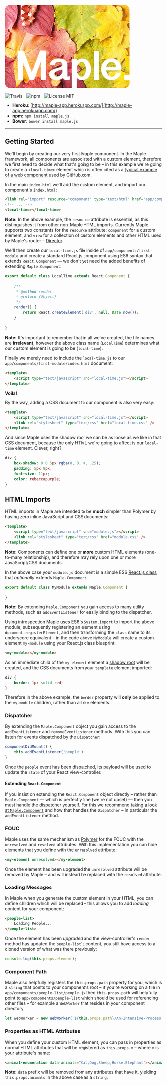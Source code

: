 <img alt="Maple.js" src="media/logo.png" width="400" />

![Travis](http://img.shields.io/travis/Wildhoney/Maple.js.svg?style=flat)
&nbsp;
![npm](http://img.shields.io/npm/v/maple.js.svg?style=flat)
&nbsp;
![License MIT](http://img.shields.io/badge/License-MIT-lightgrey.svg?style=flat)

* **Heroku**: [http://maple-app.herokuapp.com/](http://maple-app.herokuapp.com/)
* **npm:** `npm install maple.js`
* **Bower:** `bower install maple.js`

---

## Getting Started

We'll begin by creating our very first Maple component. In the Maple framework, all components are associated with a custom element, therefore we first need to decide what that's going to be &ndash; in this example we're going to create a `<local-time>` element which is often cited as a [typical example of a web component](http://webcomponents.org/articles/interview-with-joshua-peek/) used by GitHub.com.

In the main `index.html` we'll add the custom element, and import our component's `index.html`:

```html
<link rel="import" resource="component" type="text/html" href="app/components/first-module/index.html" />
<!-- ... -->
<local-time></local-time>
```

**Note:** In the above example, the `resource` attribute is essential, as this distinguishes it from other non-Maple HTML imports. Currently Maple supports two constants for the `resource` attribute: `component` for a custom element, and `view` for a collection of custom elements and other HTML used by Maple's router &ndash; [Director](https://github.com/flatiron/director).

We'll then create our `local-time.js` file inside of `app/components/first-module` and create a standard React.js component using ES6 syntax that extends `React.Component` &mdash; we don't yet need the added benefits of extending `Maple.Component`:

```javascript
export default class LocalTime extends React.Component {

    /**
     * @method render
     * @return {Object}
     */
    render() {
        return React.createElement('div', null, Date.now());
    }

}
```

**Note:** It's important to remember that in all we've created, the file names are **irrelevant**, however the above class name (`LocalTime`) determines what our custom element is going to be (`local-time`).

Finally we merely need to include the `local-time.js` to our `app/components/first-module/index.html` document:

```html
<template>
    <script type="text/javascript" src="local-time.js"></script>
</template>
```

**Voila!**

By the way, adding a CSS document to our component is also very easy:

```html
<template>
    <script type="text/javascript" src="local-time.js"></script>
    <link rel="stylesheet" type="text/css" href="local-time.css" />
</template>
```

And since Maple uses the shadow root we can be as loose as we like in that CSS document, because the only HTML we're going to affect is our `local-time` element. Clever, right?

```css
div {
    box-shadow: 0 0 5px rgba(0, 0, 0, .25);
    padding: 5px 8px;
    font-size: 11px;
    color: rebeccapurple;
}
```

## HTML Imports

HTML imports in Maple are intended to be **much** simpler than Polymer by having zero inline JavaScript and CSS documents:

```html
<template>
    <script type="text/javascript" src="module.js"></script>
    <link rel="stylesheet" type="text/css" href="module.css" />
</template>
```

**Note:** Components can define one or **more** custom HTML elements (one-to-many relationship), and therefore may rely upon one or more JavaScript/CSS documents.

In the above case your `module.js` document is a simple ES6 [React.js class](https://facebook.github.io/react/docs/tutorial.html) that *optionally* extends `Maple.Component`:

```javascript
export default class MyModule extends Maple.Component {

}
```

**Note:** By extending `Maple.Component` you gain access to many utility methods, such as `addEventListener` for easily binding to the dispatcher.

Using introspection Maple uses ES6's `System.import` to import the above module, subsequently registering an element using `document.registerElement`, and then transforming the `class` name to its underscore equivalent &ndash; in the code above `MyModule` will create a custom element `my-module` using your React.js class blueprint:

```html
<my-module></my-module>
```

As an immediate child of the `my-element` element a [shadow root](https://w3c.github.io/webcomponents/spec/shadow/) will be created, and the CSS documents from your `template` element imported:

```css
div {
    border: 1px solid red;
}
```

Therefore in the above example, the `border` property will **only** be applied to the `my-module` children, rather than all `div` elements.

### Dispatcher

By extending the `Maple.Component` object you gain access to the `addEventListener` and `removeEventListener` methods. With this you can listen for events dispatched by the `Dispatcher`:

```javascript
componentDidMount() {
    this.addEventListener('people');
}
```

Once the `people` event has been dispatched, its payload will be used to update the `state` of your React view-controller.

#### Extending `React.Component`

If you insist on extending the `React.Component` object directly &ndash; rather than `Maple.Component` &mdash; which is perfectly fine (we're not upset) &mdash; then you must handle the dispatcher yourself. For this we recommend [taking a look at `Maple.Component`](https://github.com/Wildhoney/Maple.js/blob/master/src/components/Dispatcher.js) and how that handles the `Dispatcher` &ndash; in particular the `addEventListener` method.

### FOUC

Maple uses the same mechanism as [Polymer](https://www.polymer-project.org/0.5/docs/polymer/styling.html) for the FOUC with the `unresolved` and `resolved` attributes. With this implementation you can hide elements that you define with the `unresolved` attribute:

```html
<my-element unresolved></my-element>
```

Once the element has been upgraded the `unresolved` attribute will be removed by Maple &ndash; and will instead be replaced with the `resolved` attribute.

### Loading Messages

In Maple when you generate the custom element in your HTML, you can define children which will be replaced &ndash; this allows you to add *loading* content for your component:

```html
<people-list>
    Loading People...
</people-list>
```

Once the element has been *upgraded* and the view-controller's `render` method has updated the `people-list`'s content, you still have access to a cloned version of what was there previously:

```javascript
console.log(this.props.element);
```

### Component Path

Maple also helpfully registers the `this.props.path` property for you, which is a `string` that points to your component's root &ndash; if you're working on a file in `app/components/people-list/people.js` then `this.props.path` will helpfully point to `app/components/people-list` which should be used for referencing other files &ndash; for example a `WebWorker` that resides in your component directory.

```javascript
let webWorker = new WebWorker(`${this.props.path}/An-Intensive-Process.js`);
```

### Properties as HTML Attributes

When you define your custom HTML element, you can pass in properties as normal HTML attributes that will be registered as `this.props.x` &ndash; where `x` is your attribute's name:

```html
<animal-enumeration data-animals="Cat,Dog,Sheep,Horse,Elephant"></animal-enumeration>
```

**Note:** `data` prefix will be removed from any attributes that have it, yielding `this.props.animals` in the above case as a `string`.
